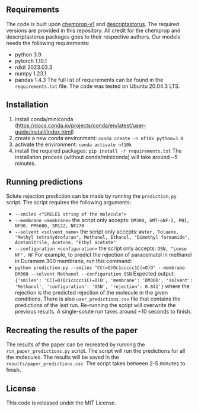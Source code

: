## Requirements
The code is built upon [chemprop-v1](https://github.com/chemprop/chemprop/blob/v1.7.1/README.md) and [descriptastorus](https://github.com/bp-kelley/descriptastorus). The required versions are provided in this repository. All credit for the chemprop and descriptastorus packages goes to their respective authors. Our models needs the following requirements:
- python 3.9
- pytorch 1.10.1
- rdkit 2023.03.3
- numpy 1.23.1
- pandas 1.4.3 
The full list of requirements can be found in the `requirements.txt` file. The code was tested on Ubuntu 20.04.3 LTS. 

## Installation
1) install conda/miniconda (https://docs.conda.io/projects/conda/en/latest/user-guide/install/index.html)
2) create a new conda environment: `conda create -n nf10k python=3.9`
3) activate the environment: `conda activate nf10k`
4) install the required packages: `pip install -r requirements.txt`
The installation process (without conda/miniconda) will take around ~5 minutes.

## Running predictions
Solute rejection prediction can be made by running the `prediction.py` script. The script requires the following arguments:
-    `--smiles <"SMILES string of the molecule">` 
-    `--membrane <membrane>` the script only accepts: `DM300, GMT-oNF-2, PBI, NF90, PMS600, SM122, NF270`
-    `--solvent <solvent_name>` the script only accepts: `Water, Toluene, "Methyl tetrahydrofuran", Methanol, Ethanol, "Dimethyl formamide", Acetonitrile, Acetone, "Ethyl acetate"`
-    `--configuration <configuration>` the script only accepts: `OSN, "Loose NF", NF`
For example, to predict the rejection of paracematol in methanol in Duramem 300 membrane, run this command: 
-   `python prediction.py --smiles "CC(=O)Oc1ccccc1C(=O)O" --membrane DM300 --solvent Methanol --configuration OSN`
Expected output: `{'smiles': 'CC(=O)Oc1ccccc1C(=O)O', 'membrane': 'DM300', 'solvent': 'Methanol', 'configuration': 'OSN', 'rejection': 0.841'}` where the rejection is the predicted rejection of the molecule in the given conditions. There is also `user_predictions.csv` file that contains the predictions of the last run. Re-running the script will overwrite the previous results. A single-solute run takes around ~10 seconds to finish.

## Recreating the results of the paper
The results of the paper can be recreated by running the `run_paper_predictions.py` script. The script will run the predictions for all the molecules. The results will be saved in the `results/paper_predictions.csv`. The script takes between 2-5 minutes to finish.

## License
This code is released under the MIT License.
